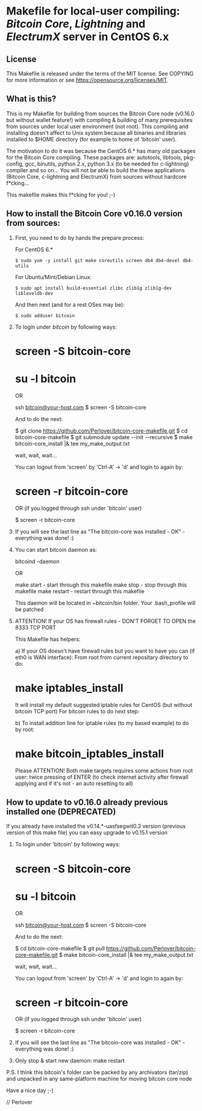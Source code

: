 # Makefile for local-user compiling: *Bitcoin Core*, *Lightning* and *ElectrumX* server in CentOS 6.x

## License

This Makefile is released under the terms of the MIT license. See COPYING for
more information or see https://opensource.org/licenses/MIT.

## What is this?

This is my Makefile for building from sources the Bitcoin Core node (v0.16.0 but
without wallet feature!) with compiling & building of many prerequisites from
sources under local user environment (not root). This compiling and installing
doesn't affect to Unix system because all binaries and libraries installed to
$HOME directory (for example to home of 'bitcoin' user).

The motivation to do it was because the CentOS 6.* has many old packages for the
Bitcoin Core compiling. These packages are: autotools, libtools, pkg-config,
gcc, binutils, python 2.x, python 3.x (to be needed for c-lightning) compiler
and so on... You will not be able to build the these applications (Bitcoin Core,
c-lightning and ElectrumX) from sources without hardcore f*cking...

This makefile makes this f*cking for you! ;-)

## How to install the Bitcoin Core v0.16.0 version from sources:

1.  First, you need to do by hands the prepare process:

    For CentOS 6.*

    `$ sudo yum -y install git make coreutils screen db4 db4-devel db4-utils`

    For Ubuntu/Mint/Debian Linux:

    `$ sudo apt install build-essential zlibc zlib1g zlib1g-dev libleveldb-dev`

    And then next (and for a rest OSes may be):

    `$ sudo adduser bitcoin`

2.  To login under *bitcoin* by following ways:

    # screen -S bitcoin-core
    # su -l bitcoin

    OR

    ssh bitcoin@your-host.com
    $ screen -S bitcoin-core

    And to do the next:

    $ git clone https://github.com/Perlover/bitcoin-core-makefile.git
    $ cd bitcoin-core-makefile
    $ git submodule update --init --recursive
    $ make bitcoin-core_install |& tee my_make_output.txt

    wait, wait, wait...

    You can logout from 'screen' by 'Ctrl-A' -> 'd' and login to again by:

    # screen -r bitcoin-core

    OR (if you logged through ssh under 'bitcoin' user)

    $ screen -r bitcoin-core

3.  If you will see the last line as "The bitcoin-core was installed - OK" - everything was done! :)

4.  You can start bitcoin daemon as:

    bitcoind -daemon

    OR

    make start   - start through this makefile
    make stop    - stop through this makefile
    make restart - restart through this makefile

    This daemon will be located in ~bitcoin/bin folder. Your .bash_profile will be patched

5.  ATTENTION! If your OS has firewall rules - DON'T FORGET TO OPEN the 8333 TCP PORT

	This Makefile has helpers:

    a)
	If your OS doesn't have firewall rules but you want to have you can (if
	eth0 is WAN interface):
	From root from current repositary directory to do:

	# make iptables_install

	It will install my default suggested iptable rules for CentOS (but
	without bitcoin TCP port) For bitcoin rules to do next step:

    b)
	To install addition line for iptable rules (to my based example) to do by root:

	# make bitcoin_iptables_install

	Please ATTENTION! Both make targets requires some actions from root user:
	twice pressing of ENTER (to check internet activity after firewall
	applying and if it's not - an auto resetting to all)

How to update to v0.16.0 already previous installed one (DEPRECATED)
---------------------------------------------------------------------

If you already have installed the v0.14.*-uasfsegwit0.3 version (previous
version of this make file) you can easy upgrade to v0.15.1 version

1.  To login under 'bitcoin' by following ways:

    # screen -S bitcoin-core
    # su -l bitcoin

    OR

    ssh bitcoin@your-host.com
    $ screen -S bitcoin-core

    And to do the next:

    $ cd bitcoin-core-makefile
    $ git pull https://github.com/Perlover/bitcoin-core-makefile.git
    $ make bitcoin-core_install |& tee my_make_output.txt

    wait, wait, wait...

    You can logout from 'screen' by 'Ctrl-A' -> 'd' and login to again by:

    # screen -r bitcoin-core

    OR (if you logged through ssh under 'bitcoin' user)

    $ screen -r bitcoin-core

2. If you will see the last line as "The bitcoin-core was installed - OK" - everything was done! :)

3. Only stop & start new daemon:
    make restart


P.S. I think this bitcoin's folder can be packed by any archivators (tar/zip)
and unpacked in any same-platform machine for moving bitcoin core node

Have a nice day ;-)

// Perlover
